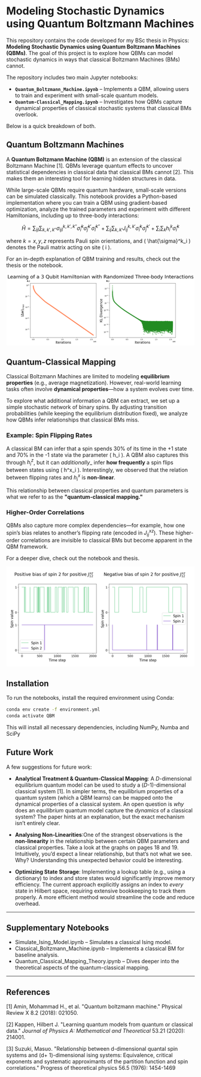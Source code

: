 # Modeling Stochastic Dynamics using Quantum Boltzmann Machines

This repository contains the code developed for my BSc thesis in Physics: **Modeling Stochastic Dynamics using Quantum Boltzmann Machines (QBMs)**. The goal of this project is to explore how QBMs can model stochastic dynamics in ways that classical Boltzmann Machines (BMs) cannot.

The repository includes two main Jupyter notebooks:

- **`Quantum_Boltzmann_Machine.ipynb`** – Implements a QBM, allowing users to train and experiment with small-scale quantum models.
- **`Quantum-Classical_Mapping.ipynb`** – Investigates how QBMs capture dynamical properties of classical stochastic systems that classical BMs overlook.

Below is a quick breakdown of both.

## Quantum Boltzmann Machines

A **Quantum Boltzmann Machine (QBM)** is an extension of the classical Boltzmann Machine [1]. QBMs leverage quantum effects to uncover statistical dependencies in classical data that classical BMs cannot [2]. This makes them an interesting tool for learning hidden structures in data.

While large-scale QBMs require quantum hardware, small-scale versions can be simulated classically. This notebook provides a Python-based implementation where you can train a QBM using gradient-based optimization, analyze the trained parameters and experiment with different Hamiltonians, including up to three-body interactions:

$$
    \hat{H} = \sum_{ijl} \sum_{k,k',k''} \sigma^{k,k',k''}_{ijl} \hat{\sigma}^k_i \hat{\sigma}^{k'}_j \hat{\sigma}^{k''}_l
    + \sum_{ij} \sum_{k,k'} J^{k,k'}_{ij} \hat{\sigma}^k_i \hat{\sigma}^{k'}_j
    + \sum_{i} \sum_{k} h^k_i \hat{\sigma}^k_i
$$

where $k = x,y,z$ represents Pauli spin orientations, and \( \hat{\sigma}^k_i \) denotes the Pauli matrix acting on site \( i \).

For an in-depth explanation of QBM training and results, check out the thesis or the notebook.

![QBM](QBM_Example.png)


## Quantum-Classical Mapping

Classical Boltzmann Machines are limited to modeling **equilibrium properties** (e.g., average magnetization). However, real-world learning tasks often involve **dynamical properties**—how a system evolves over time.

To explore what additional information a QBM can extract, we set up a simple stochastic network of binary spins. By adjusting transition probabilities (while keeping the equilibrium distribution fixed), we analyze how QBMs infer relationships that classical BMs miss.

### Example: Spin Flipping Rates

A classical BM can infer that a spin spends 30% of its time in the +1 state and 70% in the -1 state via the parameter \( h_i \). A QBM also captures this through $h^z_i$, but it can _additionally__ infer **how frequently** a spin flips between states using \( h^x_i \). Interestingly, we observed that the relation between flipping rates and $h^x_i$ is **non-linear**.

This relationship between classical properties and quantum parameters is what we refer to as the **"quantum-classical mapping."**

### Higher-Order Correlations

QBMs also capture more complex dependencies—for example, how one spin’s bias relates to another’s flipping rate (encoded in $J_{ij}^{xz}$). These higher-order correlations are invisible to classical BMs but become apparent in the QBM framework.

For a deeper dive, check out the notebook and thesis.

![Quantum-Classical Mapping](QMCM_Example.png)

## Installation

To run the notebooks, install the required environment using Conda:

```bash
conda env create -f environment.yml
conda activate QBM
```

This will install all necessary dependencies, including NumPy, Numba and SciPy

## Future Work

A few suggestions for future work:

- **Analytical Treatment & Quantum-Classical Mapping**: A *D*-dimensional equilibrium quantum model can be used to study a (*D*-1)-dimensional classical system [1]. In simpler terms, the equilibrium properties of a quantum system (which a QBM learns) can be mapped onto the dynamical properties of a classical system. An open question is *why* does an *equilibrium* quantum model capture the *dynamics* of a classical system? The paper hints at an explanation, but the exact mechanism isn’t entirely clear.

- **Analysing Non-Linearities**:One of the strangest observations is the **non-linearity** in the relationship between certain QBM parameters and classical properties. Take a look at the graphs on pages 18 and 19. Intuitively, you’d expect a linear relationship, but that’s not what we see. Why? Understanding this unexpected behavior could be interesting.

- **Optimizing State Storage**: Implementing a lookup table (e.g., using a dictionary) to index and store states would significantly improve memory efficiency. The current approach explicitly assigns an index to *every* state in Hilbert space, requiring extensive bookkeeping to track them properly. A more efficient method would streamline the code and reduce overhead.

---

## Supplementary Notebooks

- Simulate_Ising_Model.ipynb – Simulates a classical Ising model.
- Classical_Boltzmann_Machine.ipynb – Implements a classical BM for baseline analysis.
- Quantum_Classical_Mapping_Theory.ipynb – Dives deeper into the theoretical aspects of the quantum-classical mapping.

---

## References

[1] Amin, Mohammad H., et al. "Quantum boltzmann machine." Physical Review X 8.2 (2018): 021050.

[2] Kappen, Hilbert J. "Learning quantum models from quantum or classical data." _Journal of Physics A: Mathematical and Theoretical_ 53.21 (2020): 214001.

[3] Suzuki, Masuo. "Relationship between d-dimensional quantal spin systems and (d+ 1)-dimensional ising systems: Equivalence, critical exponents and systematic approximants of the partition function and spin correlations." Progress of theoretical physics 56.5 (1976): 1454-1469